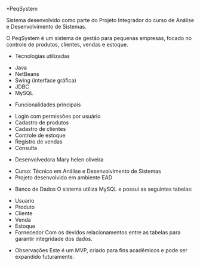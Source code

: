 *PeqSystem

Sistema desenvolvido como parte do Projeto Integrador do curso de Análise e Desenvolvimento de Sistemas.

O PeqSystem é um sistema de gestão para pequenas empresas, focado no controle de produtos, clientes, vendas e estoque.

* Tecnologias utilizadas

- Java
- NetBeans
- Swing (interface gráfica)
- JDBC
- MySQL

* Funcionalidades principais

- Login com permissões por usuário
- Cadastro de produtos
- Cadastro de clientes
- Controle de estoque
- Registro de vendas
- Consulta 

* Desenvolvedora
  Mary helen oliveira
- Curso: Técnico em Análise e Desenvolvimento de Sistemas
- Projeto desenvolvido em ambiente EAD

* Banco de Dados
O sistema utiliza MySQL e possui as seguintes tabelas:
- Usuario
- Produto
- Cliente
- Venda
- Estoque
- Fornecedor
Com os devidos relacionamentos entre as tabelas para garantir integridade dos dados.

* Observações
Este é um MVP, criado para fins acadêmicos e pode ser expandido futuramente.
